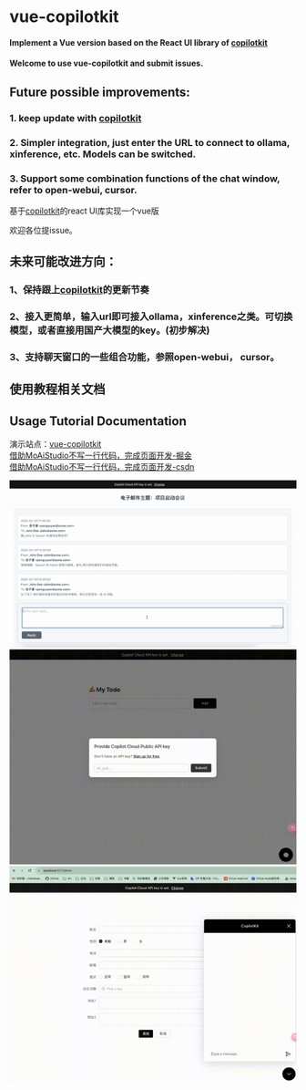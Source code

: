 # vue-copilotkit
#### Implement a Vue version based on the React UI library of <a href="https://github.com/CopilotKit/CopilotKit" target="_blank">copilotkit</a>
#### Welcome to use vue-copilotkit and submit issues.
## Future possible improvements:
### 1. keep update with <a href="https://github.com/CopilotKit/CopilotKit" target="_blank">copilotkit</a>
### 2. Simpler integration, just enter the URL to connect to ollama, xinference, etc. Models can be switched.
### 3. Support some combination functions of the chat window, refer to open-webui, cursor.

基于<a href="https://github.com/CopilotKit/CopilotKit" target="_blank">copilotkit</a>的react UI库实现一个vue版

欢迎各位提issue。

## 未来可能改进方向：
### 1、保持跟上<a href="https://github.com/CopilotKit/CopilotKit" target="_blank">copilotkit</a>的更新节奏
### 2、接入更简单，输入url即可接入ollama，xinference之类。可切换模型，或者直接用国产大模型的key。(初步解决)
### 3、支持聊天窗口的一些组合功能，参照open-webui， cursor。

## 使用教程相关文档
## Usage Tutorial Documentation
演示站点：<a href="http://www.vue-copilotkit.fun" target="_blank">vue-copilotkit</a><br>
<a href="https://juejin.cn/post/7413682017298710562" target="_blank">借助MoAiStudio不写一行代码，完成页面开发-掘金</a><br>
<a href="https://blog.csdn.net/weixin_49477258/article/details/142205945" target="_blank">借助MoAiStudio不写一行代码，完成页面开发-csdn</a><br>

![Image](https://github.com/fe-51shebao/.github/raw/main/demo1-ok.gif)
![Image](https://github.com/fe-51shebao/.github/raw/main/demo3-ok.gif)
![Image](https://github.com/fe-51shebao/.github/raw/main/demo-form.gif)
